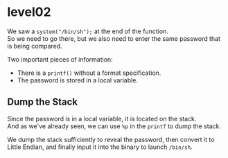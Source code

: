 # level02

We saw a `system("/bin/sh");` at the end of the function.  
So we need to go there, but we also need to enter the same password that is being compared.

Two important pieces of information:

- There is a `printf()` without a format specification.
- The password is stored in a local variable.

## Dump the Stack

Since the password is in a local variable, it is located on the stack.  
And as we've already seen, we can use `%p` in the `printf` to dump the stack.

We dump the stack sufficiently to reveal the password, then convert it to Little Endian, and finally input it into the binary to launch `/bin/sh`.
